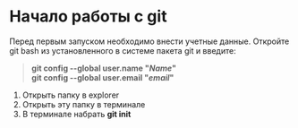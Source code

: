 # Начало работы с git

Перед первым запуском необходимо внести учетные данные. Откройте git bash из установленного в системе пакета git и введите:

> **git config --global user.name "*Name*"**  
> **git config --global user.email "*email*"**


1. Открыть папку в explorer
2. Открыть эту папку в терминале
3. В терминале набрать **git init**



